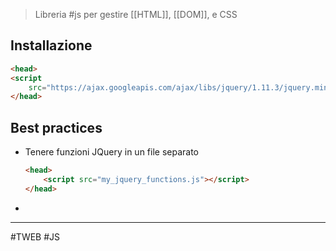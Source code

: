 
> Libreria #js per gestire [[HTML]], [[DOM]], e CSS

## Installazione
```html
<head>  
<script  
	src="https://ajax.googleapis.com/ajax/libs/jquery/1.11.3/jquery.min.js"></script>  
</head>

```

## Best practices
- Tenere funzioni JQuery in un file separato
	```html
	<head>  
		<script src="my_jquery_functions.js"></script>  
	</head>
	```
- 

---
#TWEB #JS 